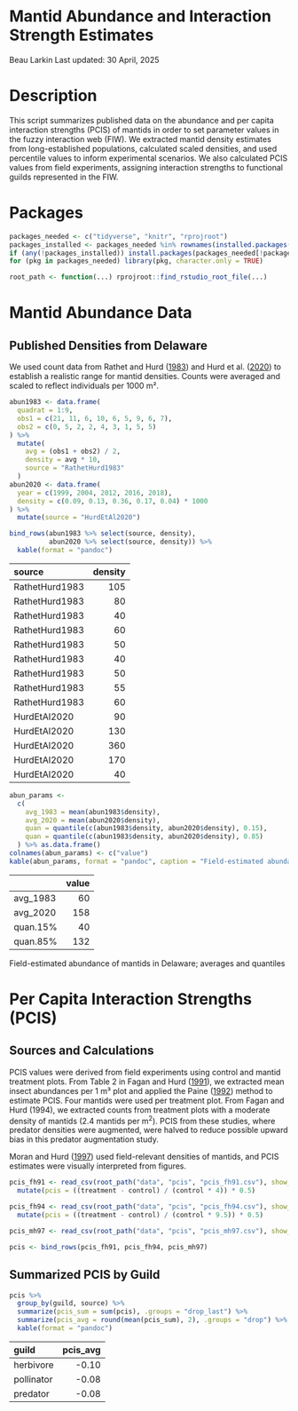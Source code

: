 Mantid Abundance and Interaction Strength Estimates
================
Beau Larkin
Last updated: 30 April, 2025

# Description

This script summarizes published data on the abundance and per capita
interaction strengths (PCIS) of mantids in order to set parameter values
in the fuzzy interaction web (FIW). We extracted mantid density
estimates from long-established populations, calculated scaled
densities, and used percentile values to inform experimental scenarios.
We also calculated PCIS values from field experiments, assigning
interaction strengths to functional guilds represented in the FIW.

# Packages

``` r
packages_needed <- c("tidyverse", "knitr", "rprojroot")
packages_installed <- packages_needed %in% rownames(installed.packages())
if (any(!packages_installed)) install.packages(packages_needed[!packages_installed])
for (pkg in packages_needed) library(pkg, character.only = TRUE)
```

``` r
root_path <- function(...) rprojroot::find_rstudio_root_file(...)
```

# Mantid Abundance Data

## Published Densities from Delaware

We used count data from Rathet and Hurd
([1983](https://doi.org/10.2307/2425265)) and Hurd et
al. ([2020](https://doi.org/10.1093/AESA/SAZ070)) to establish a
realistic range for mantid densities. Counts were averaged and scaled to
reflect individuals per 1000 m².

``` r
abun1983 <- data.frame(
  quadrat = 1:9,
  obs1 = c(21, 11, 6, 10, 6, 5, 9, 6, 7),
  obs2 = c(0, 5, 2, 2, 4, 3, 1, 5, 5)
) %>%
  mutate(
    avg = (obs1 + obs2) / 2,
    density = avg * 10,
    source = "RathetHurd1983"
  )
abun2020 <- data.frame(
  year = c(1999, 2004, 2012, 2016, 2018),
  density = c(0.09, 0.13, 0.36, 0.17, 0.04) * 1000
) %>%
  mutate(source = "HurdEtAl2020")
```

``` r
bind_rows(abun1983 %>% select(source, density),
          abun2020 %>% select(source, density)) %>%
  kable(format = "pandoc")
```

| source         | density |
|:---------------|--------:|
| RathetHurd1983 |     105 |
| RathetHurd1983 |      80 |
| RathetHurd1983 |      40 |
| RathetHurd1983 |      60 |
| RathetHurd1983 |      50 |
| RathetHurd1983 |      40 |
| RathetHurd1983 |      50 |
| RathetHurd1983 |      55 |
| RathetHurd1983 |      60 |
| HurdEtAl2020   |      90 |
| HurdEtAl2020   |     130 |
| HurdEtAl2020   |     360 |
| HurdEtAl2020   |     170 |
| HurdEtAl2020   |      40 |

``` r
abun_params <- 
  c(
    avg_1983 = mean(abun1983$density),
    avg_2020 = mean(abun2020$density),
    quan = quantile(c(abun1983$density, abun2020$density), 0.15),
    quan = quantile(c(abun1983$density, abun2020$density), 0.85)
  ) %>% as.data.frame()
colnames(abun_params) <- c("value")
kable(abun_params, format = "pandoc", caption = "Field-estimated abundance of mantids in Delaware;\naverages and quantiles")
```

|          | value |
|----------|------:|
| avg_1983 |    60 |
| avg_2020 |   158 |
| quan.15% |    40 |
| quan.85% |   132 |

Field-estimated abundance of mantids in Delaware; averages and quantiles

# Per Capita Interaction Strengths (PCIS)

## Sources and Calculations

PCIS values were derived from field experiments using control and mantid
treatment plots. From Table 2 in Fagan and Hurd
([1991](https://doi.org/10.2307/2426113)), we extracted mean insect
abundances per 1 m³ plot and applied the Paine
([1992](https://doi.org/10.1038/355073a0)) method to estimate PCIS. Four
mantids were used per treatment plot. From Fagan and Hurd (1994), we
extracted counts from treatment plots with a moderate density of mantids
(2.4 mantids per m<sup>2</sup>). PCIS from these studies, where predator
densities were augmented, were halved to reduce possible upward bias in
this predator augmentation study.

Moran and Hurd ([1997](https://doi.org/10.1007/s004420050360)) used
field-relevant densities of mantids, and PCIS estimates were visually
interpreted from figures.

``` r
pcis_fh91 <- read_csv(root_path("data", "pcis", "pcis_fh91.csv"), show_col_types = FALSE) %>%
  mutate(pcis = ((treatment - control) / (control * 4)) * 0.5)

pcis_fh94 <- read_csv(root_path("data", "pcis", "pcis_fh94.csv"), show_col_types = FALSE) %>%
  mutate(pcis = ((treatment - control) / (control * 9.5)) * 0.5)

pcis_mh97 <- read_csv(root_path("data", "pcis", "pcis_mh97.csv"), show_col_types = FALSE)
```

``` r
pcis <- bind_rows(pcis_fh91, pcis_fh94, pcis_mh97)
```

## Summarized PCIS by Guild

``` r
pcis %>%
  group_by(guild, source) %>%
  summarize(pcis_sum = sum(pcis), .groups = "drop_last") %>%
  summarize(pcis_avg = round(mean(pcis_sum), 2), .groups = "drop") %>% 
  kable(format = "pandoc")
```

| guild      | pcis_avg |
|:-----------|---------:|
| herbivore  |    -0.10 |
| pollinator |    -0.08 |
| predator   |    -0.08 |
